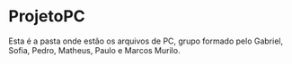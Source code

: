 # ProjetoPC
Esta é a pasta onde estão os arquivos de PC, grupo formado pelo Gabriel, Sofia, Pedro, Matheus, Paulo e Marcos Murilo.
